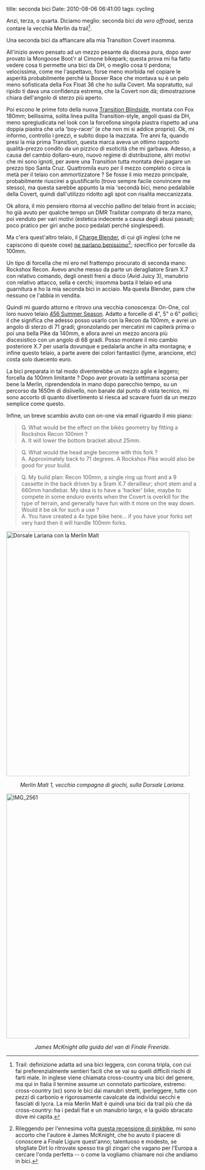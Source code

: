 title: seconda bici
Date: 2010-08-06 06:41:00
tags: cycling
 

Anzi, terza, o quarta. Diciamo meglio: seconda bici _da vero offroad_, senza contare la vecchia Merlin da trail[^nota-trail].  
  
Una seconda bici da affiancare alla mia Transition Covert insomma.  
  
All'inizio avevo pensato ad un mezzo pesante da discesa pura, dopo aver provato la Mongoose Boot'r al Cimone bikepark; questa prova mi ha fatto vedere cosa ti permette una bici da DH, o meglio cosa ti perdona; velocissima, come me l'aspettavo, forse meno morbida nel copiare le asperità probabilmente perché la Boxxer Race che montava su è un pelo meno sofisticata della Fox Float 36 che ho sulla Covert. Ma sopratutto, sul ripido ti dava una confidenza estrema, che la Covert non dà; dimostrazione chiara dell'angolo di sterzo più aperto.  
  
Poi escono le prime foto della nuova [Transition Blindside](http://www.transitionbikes.com/Bikes_Blindside.cfm), montata con Fox 180mm; bellissima, solita linea pulita Transition-style, angoli quasi da DH, meno spregiudicata nel look con la forcellona singola piastra rispetto ad una doppia piastra che urla 'boy-racer' (e che non mi si addice proprio). Ok, mi informo, controllo i prezzi, e subito dopo la mazzata. Tre anni fa, quando presi la mia prima Transition, questa marca aveva un ottimo rapporto qualità-prezzo condito da un pizzico di esoticità che mi garbava. Adesso, a causa del cambio dollaro-euro, nuovo regime di distribuzione, altri motivi che mi sono ignoti, per avere una Transition tutta montata devi pagare un prezzo tipo Santa Cruz. Quattromila euro per il mezzo completo o circa la metà per il telaio con ammortizzatore ? Se fosse il mio mezzo principale, probabilmente riuscirei a giustificarlo (trovo sempre facile convincere me stesso), ma questa sarebbe appunto la mia 'secondà bici, meno pedalabile della Covert, quindi dall'utilizzo ridotto agli spot con risalita meccanizzata.  
  
Ok allora, il mio pensiero ritorna al vecchio pallino del telaio front in acciaio; ho già avuto per qualche tempo un DMR Trailstar comprato di terza mano, poi venduto per vari motivi (estetica indecente a causa degli abusi passati; poco pratico per giri anche poco pedalati perché singlespeed).  
  
Ma c'era quest'altro telaio, il [Charge Blender](http://www.pinkbike.com/video/51252), di cui gli inglesi (che ne capiscono di queste cose) [ne parlano benissimo](http://www.pinkbike.com/news/charge-blender-test-2008.html)[^nota-charge]; specifico per forcelle da 100mm.  
  
Un tipo di forcella che mi ero nel frattempo procurato di seconda mano: Rockshox Recon. Avevo anche messo da parte un deragliatore Sram X.7 con relativo comando, degli onesti freni a disco (Avid Juicy 3), manubrio con relativo attacco, sella e cerchi; insomma basta il telaio ed una guarnitura e ho la mia seconda bici in acciaio. Ma questa Blender, pare che nessuno ce l'abbia in vendita.  
  
Quindi mi guardo attorno e ritrovo una vecchia conoscenza: On-One, col loro nuovo telaio [456 Summer Season](http://www.bikemagic.com/gear-news/on-one-456-summer-season/6366.html). Adatto a forcelle di 4", 5" o 6" pollici; il che significa che adesso posso usarlo con la Recon da 100mm, e avrei un angolo di sterzo di 71 gradi; gironzolando per mercatini mi capiterà prima o poi una bella Pike da 140mm, e allora avrei un mezzo ancora più discesistico con un angolo di 68 gradi. Posso montare il mio cambio posteriore X.7 per usarla dovunque e pedalarla anche in alta montagna; e infine questo telaio, a parte avere dei colori fantastici (lyme, arancione, etc) costa solo duecento euro.  
  
La bici preparata in tal modo diventerebbe un mezzo agile e leggero; forcella da 100mm limitante ? Dopo aver provato la settimana scorsa per bene la Merlin, riprendendola in mano dopo parecchio tempo, su un percorso da 1650m di dislivello, non banale dal punto di vista tecnico, mi sono accorto di quanto divertimento si riesca ad scavare fuori da un mezzo semplice come questo.  
  
Infine, un breve scambio avuto con on-one via email riguardo il mio piano:  

> Q. What would be the effect on the bikès geometry by fitting a Rockshox Recon 100mm ?  
> A. It will lower the bottom bracket about 25mm.  
  
> Q. What would the head angle become with this fork ?  
> A. Approximately back to 71 degrees. A Rockshox Pike would also be good for your build.   
  
> Q. My build plan: Recon 100mm, a single ring up front and a 9 cassette in the back driven by a Sram X.7 derailleur; short stem and a 660mm handlebar. My idea is to have a 'hacker' bike, maybe to compete in some enduro events when the Covert is overkill for the type of terrain, and generally have fun with it more on the way down. Would it be ok for such a use ?  
> A. You have created a 4x type bike here... if you have your forks set very hard then it will handle 100mm forks.  


<a href="http://www.flickr.com/photos/aadm/4515608419/" title="Dorsale Lariana con la Merlin Malt by aadm, on Flickr"><img src="http://farm5.staticflickr.com/4060/4515608419_3f48ca0ba2_z.jpg" width="480" height="640" alt="Dorsale Lariana con la Merlin Malt"></a>
<center><i>Merlin Malt 1, vecchia compagna di giochi, sulla Dorsale Lariana.</i></center>

 
<a href="http://www.flickr.com/photos/aadm/4864099519/" title="IMG_2561 by aadm, on Flickr"><img src="http://farm5.staticflickr.com/4137/4864099519_1c65192384_z.jpg" width="480" height="640" alt="IMG_2561"></a>
<center><i>James McKnight alla guida del van di Finale Freeride.</i></center>

[^nota-trail]: Trail: definizione adatta ad una bici leggera, con corona tripla, con cui fai preferenzialmente sentieri facili che se vai su quelli difficili rischi di farti male. In inglese viene chiamata cross-country una bici del genere, ma qui in Italia il termine assume un connotato particolare, estremo: cross-country (xc) sono le bici dai manubri stretti, iperleggere, tutte con pezzi di carbonio e rigorosamente cavalcate da individui secchi e fasciati di lycra. La mia Merlin Malt è quindi una bici da trail più che da cross-country: ha i pedali flat e un manubrio largo, e la guido sbracato dove mi capita.  


[^nota-charge]: Rileggendo per l'ennesima volta [questa recensione di pinkbike](http://www.pinkbike.com/news/charge-blender-test-2008.html), mi sono accorto che l'autore è James McKnight, che ho avuto il piacere di conoscere a Finale Ligure quest'anno; talentuoso e modesto, se sfogliate Dirt lo ritrovate spesso tra gli zingari che vagano per l'Europa a cercare l'onda perfetta -- o come la vogliamo chiamare noi che andiamo in bici.
